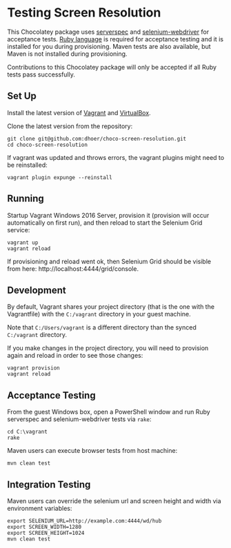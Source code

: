 # Testing Screen Resolution

This Chocolatey package uses [serverspec](http://serverspec.org/) and
[selenium-webdriver](https://github.com/SeleniumHQ/selenium/wiki/Ruby-Bindings)
for acceptance tests. [Ruby language](https://www.ruby-lang.org/) is
required for acceptance testing and it is installed for you during
provisioning.  Maven tests are also available, but Maven is not
installed during provisioning.

Contributions to this Chocolatey package will only be accepted if all
Ruby tests pass successfully.

## Set Up

Install the latest version of
[Vagrant](http://www.vagrantup.com/downloads.html) and
[VirtualBox](https://www.virtualbox.org/wiki/Downloads).

Clone the latest version from the repository:

```
git clone git@github.com:dhoer/choco-screen-resolution.git
cd choco-screen-resolution
```

If vagrant was updated and throws errors, the vagrant plugins might
need to be reinstalled:

```
vagrant plugin expunge --reinstall
```

## Running

Startup Vagrant Windows 2016 Server, provision it (provision will
occur automatically on first run), and then reload to
start the Selenium Grid service:

```
vagrant up
vagrant reload
```

If provisioning and reload went ok, then Selenium Grid should be
visible from here: http://localhost:4444/grid/console.

## Development

By default, Vagrant shares your project directory (that is the one with
the Vagrantfile) with the `C:/vagrant` directory in your guest machine.

Note that `C:/Users/vagrant` is a different directory than the synced
`C:/vagrant` directory.

If you make changes in the project directory, you will need to
provision again and reload in order to see those changes:

```
vagrant provision
vagrant reload
```

## Acceptance Testing

From the guest Windows box, open a PowerShell window and run Ruby
serverspec and selenium-webdriver tests via `rake`:

```
cd C:\vagrant
rake
```

Maven users can execute browser tests from host machine:

```
mvn clean test
```

## Integration Testing

Maven users can override the selenium url and screen height and width
via environment variables:

```
export SELENIUM_URL=http://example.com:4444/wd/hub
export SCREEN_WIDTH=1280
export SCREEN_HEIGHT=1024
mvn clean test
```
